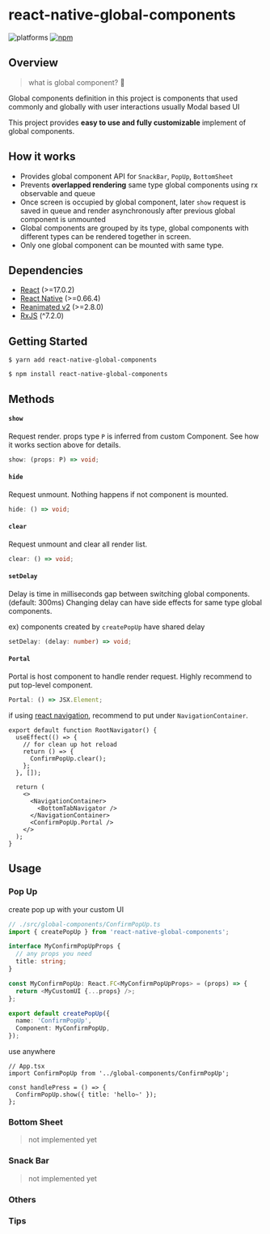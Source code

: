 # react-native-global-components

![platforms](https://img.shields.io/badge/platforms-Android%20%7C%20iOS-brightgreen.svg?style=flat-square&colorB=191A17)
[![npm](https://img.shields.io/npm/v/react-native-global-components.svg?style=flat-square)](https://www.npmjs.com/package/react-native-global-components)

## Overview

> what is global component? 🤔

Global components definition in this project is components that used commonly and globally with user interactions usually Modal based UI

This project provides **easy to use and fully customizable** implement of global components.

## How it works

- Provides global component API for `SnackBar`, `PopUp`, `BottomSheet`
- Prevents **overlapped rendering** same type global components using rx observable and queue
- Once screen is occupied by global component, later `show` request is saved in queue and render asynchronously after previous global component is unmounted
- Global components are grouped by its type, global components with different types can be rendered together in screen.
- Only one global component can be mounted with same type.

## Dependencies

- [React](https://reactjs.org/) (>=17.0.2)
- [React Native](https://reactnative.dev/) (>=0.66.4)
- [Reanimated v2](https://docs.swmansion.com/react-native-reanimated/) (>=2.8.0)
- [RxJS](https://rxjs.dev/) (^7.2.0)

## Getting Started

```
$ yarn add react-native-global-components
```

```
$ npm install react-native-global-components
```

## Methods

#### `show`

Request render. props type `P` is inferred from custom Component. See how it works section above for details.

```ts
show: (props: P) => void;
```

#### `hide`

Request unmount. Nothing happens if not component is mounted.

```ts
hide: () => void;
```

#### `clear`

Request unmount and clear all render list.

```ts
clear: () => void;
```

#### `setDelay`

Delay is time in milliseconds gap between switching global components. (default: 300ms)
Changing delay can have side effects for same type global components.

ex) components created by `createPopUp` have shared delay

```ts
setDelay: (delay: number) => void;
```

#### `Portal`

Portal is host component to handle render request. Highly recommend to put top-level component.

```ts
Portal: () => JSX.Element;
```

if using [react navigation](https://reactnavigation.org/), recommend to put under `NavigationContainer`.

```tsx
export default function RootNavigator() {
  useEffect(() => {
    // for clean up hot reload
    return () => {
      ConfirmPopUp.clear();
    };
  }, []);

  return (
    <>
      <NavigationContainer>
        <BottomTabNavigator />
      </NavigationContainer>
      <ConfirmPopUp.Portal />
    </>
  );
}
```

## Usage

### Pop Up

create pop up with your custom UI

```ts
// ./src/global-components/ConfirmPopUp.ts
import { createPopUp } from 'react-native-global-components';

interface MyConfirmPopUpProps {
  // any props you need
  title: string;
}

const MyConfirmPopUp: React.FC<MyConfirmPopUpProps> = (props) => {
  return <MyCustomUI {...props} />;
};

export default createPopUp({
  name: 'ConfirmPopUp',
  Component: MyConfirmPopUp,
});
```

use anywhere

```tsx
// App.tsx
import ConfirmPopUp from '../global-components/ConfirmPopUp';

const handlePress = () => {
  ConfirmPopUp.show({ title: 'hello~' });
};
```

### Bottom Sheet

> not implemented yet

### Snack Bar

> not implemented yet

### Others

### Tips
